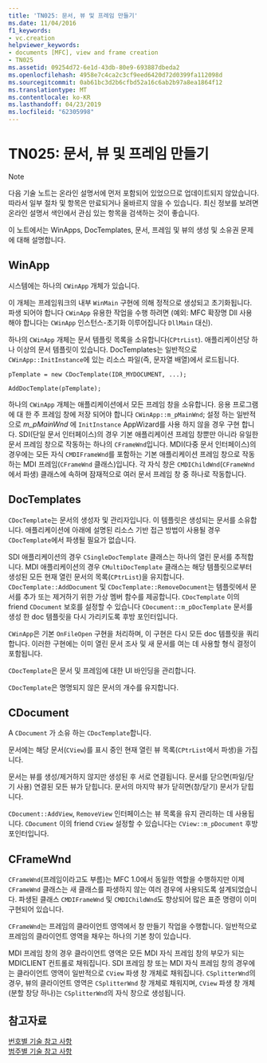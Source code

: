 ```yaml
---
title: 'TN025: 문서, 뷰 및 프레임 만들기'
ms.date: 11/04/2016
f1_keywords:
- vc.creation
helpviewer_keywords:
- documents [MFC], view and frame creation
- TN025
ms.assetid: 09254d72-6e1d-43db-80e9-693887dbeda2
ms.openlocfilehash: 4958e7c4ca2c3cf9eed6420d72d0399fa112098d
ms.sourcegitcommit: 0ab61bc3d2b6cfbd52a16c6ab2b97a8ea1864f12
ms.translationtype: MT
ms.contentlocale: ko-KR
ms.lasthandoff: 04/23/2019
ms.locfileid: "62305998"
---
```

# <a name="tn025-document-view-and-frame-creation"></a>TN025: 문서, 뷰 및 프레임 만들기

> [!NOTE]
>  다음 기술 노트는 온라인 설명서에 먼저 포함되어 있었으므로 업데이트되지 않았습니다. 따라서 일부 절차 및 항목은 만료되거나 올바르지 않을 수 있습니다. 최신 정보를 보려면 온라인 설명서 색인에서 관심 있는 항목을 검색하는 것이 좋습니다.

이 노트에서는 WinApps, DocTemplates, 문서, 프레임 및 뷰의 생성 및 소유권 문제에 대해 설명합니다.

## <a name="winapp"></a>WinApp

시스템에는 하나의 `CWinApp` 개체가 있습니다.

이 개체는 프레임워크의 내부 `WinMain` 구현에 의해 정적으로 생성되고 초기화됩니다. 파생 되어야 합니다 `CWinApp` 유용한 작업을 수행 하려면 (예외: MFC 확장명 Dll 사용 해야 합니다는 `CWinApp` 인스턴스-초기화 이루어집니다 `DllMain` 대신).

하나의 `CWinApp` 개체는 문서 템플릿 목록을 소유합니다(`CPtrList`). 애플리케이션당 하나 이상의 문서 템플릿이 있습니다. DocTemplates는 일반적으로 `CWinApp::InitInstance`에 있는 리소스 파일(즉, 문자열 배열)에서 로드됩니다.

```
pTemplate = new CDocTemplate(IDR_MYDOCUMENT, ...);

AddDocTemplate(pTemplate);
```

하나의 `CWinApp` 개체는 애플리케이션에서 모든 프레임 창을 소유합니다. 응용 프로그램에 대 한 주 프레임 창에 저장 되어야 합니다 `CWinApp::m_pMainWnd`; 설정 하는 일반적으로 *m_pMainWnd* 에 `InitInstance` AppWizard를 사용 하지 않을 경우 구현 합니다. SDI(단일 문서 인터페이스)의 경우 기본 애플리케이션 프레임 창뿐만 아니라 유일한 문서 프레임 창으로 작동하는 하나의 `CFrameWnd`입니다. MDI(다중 문서 인터페이스)의 경우에는 모든 자식 `CMDIFrameWnd`를 포함하는 기본 애플리케이션 프레임 창으로 작동하는 MDI 프레임(`CFrameWnd` 클래스)입니다. 각 자식 창은 `CMDIChildWnd`(`CFrameWnd`에서 파생) 클래스에 속하며 잠재적으로 여러 문서 프레임 창 중 하나로 작동합니다.

## <a name="doctemplates"></a>DocTemplates

`CDocTemplate`는 문서의 생성자 및 관리자입니다. 이 템플릿은 생성되는 문서를 소유합니다. 애플리케이션에 아래에 설명된 리소스 기반 접근 방법이 사용될 경우 `CDocTemplate`에서 파생될 필요가 없습니다.

SDI 애플리케이션의 경우 `CSingleDocTemplate` 클래스는 하나의 열린 문서를 추적합니다. MDI 애플리케이션의 경우 `CMultiDocTemplate` 클래스는 해당 템플릿으로부터 생성된 모든 현재 열린 문서의 목록(`CPtrList`)을 유지합니다. `CDocTemplate::AddDocument` 및 `CDocTemplate::RemoveDocument`는 템플릿에서 문서를 추가 또는 제거하기 위한 가상 멤버 함수를 제공합니다. `CDocTemplate` 이의 friend `CDocument` 보호를 설정할 수 있습니다 `CDocument::m_pDocTemplate` 문서를 생성 한 doc 템플릿을 다시 가리키도록 후방 포인터입니다.

`CWinApp`은 기본 `OnFileOpen` 구현을 처리하며, 이 구현은 다시 모든 doc 템플릿을 쿼리합니다. 이러한 구현에는 이미 열린 문서 조사 및 새 문서를 여는 데 사용할 형식 결정이 포함됩니다.

`CDocTemplate`은 문서 및 프레임에 대한 UI 바인딩을 관리합니다.

`CDocTemplate`은 명명되지 않은 문서의 개수를 유지합니다.

## <a name="cdocument"></a>CDocument

A `CDocument` 가 소유 하는 `CDocTemplate`합니다.

문서에는 해당 문서(`CView`)를 표시 중인 현재 열린 뷰 목록(`CPtrList`에서 파생)을 가집니다.

문서는 뷰를 생성/제거하지 않지만 생성된 후 서로 연결됩니다. 문서를 닫으면(파일/닫기 사용) 연결된 모든 뷰가 닫힙니다. 문서의 마지막 뷰가 닫히면(창/닫기) 문서가 닫힙니다.

`CDocument::AddView`, `RemoveView` 인터페이스는 뷰 목록을 유지 관리하는 데 사용됩니다. `CDocument` 이의 friend `CView` 설정할 수 있습니다는 `CView::m_pDocument` 후방 포인터입니다.

## <a name="cframewnd"></a>CFrameWnd

`CFrameWnd`(프레임이라고도 부름)는 MFC 1.0에서 동일한 역할을 수행하지만 이제 `CFrameWnd` 클래스는 새 클래스를 파생하지 않는 여러 경우에 사용되도록 설계되었습니다. 파생된 클래스 `CMDIFrameWnd` 및 `CMDIChildWnd`도 향상되어 많은 표준 명령이 이미 구현되어 있습니다.

`CFrameWnd`는 프레임의 클라이언트 영역에서 창 만들기 작업을 수행합니다. 일반적으로 프레임의 클라이언트 영역을 채우는 하나의 기본 창이 있습니다.

MDI 프레임 창의 경우 클라이언트 영역은 모든 MDI 자식 프레임 창의 부모가 되는 MDICLIENT 컨트롤로 채워집니다. SDI 프레임 창 또는 MDI 자식 프레임 창의 경우에는 클라이언트 영역이 일반적으로 `CView` 파생 창 개체로 채워집니다. `CSplitterWnd`의 경우, 뷰의 클라이언트 영역은 `CSplitterWnd` 창 개체로 채워지며, `CView` 파생 창 개체(분할 창당 하나)는 `CSplitterWnd`의 자식 창으로 생성됩니다.

## <a name="see-also"></a>참고자료

[번호별 기술 참고 사항](../mfc/technical-notes-by-number.md)<br/>
[범주별 기술 참고 사항](../mfc/technical-notes-by-category.md)
